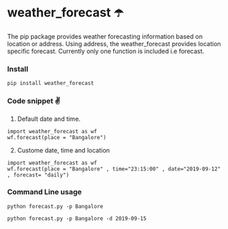 # weather_forecast :open_umbrella: 



The pip package provides weather forecasting information based on location or address. Using address, the weather_forecast provides location specific forecast. Currently only one function is included i.e forecast. 


### Install
```
pip install weather_forecast
```


### Code snippet :v:


1. Default date and time. 
```
import weather_forecast as wf
wf.forecast(place = "Bangalore")
```


2. Custome date, time and location
```
import weather_forecast as wf
wf.forecast(place = "Bangalore" , time="23:15:00" , date="2019-09-12" , forecast= "daily")
```


### Command Line usage
```
python forecast.py -p Bangalore
```

```
python forecast.py -p Bangalore -d 2019-09-15
```


